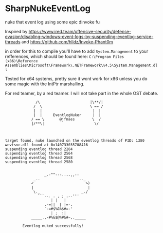 # SharpNukeEventLog
nuke that event log using some epic dinvoke fu

Inspired by https://www.ired.team/offensive-security/defense-evasion/disabling-windows-event-logs-by-suspending-eventlog-service-threads and 
https://github.com/hlldz/Invoke-Phant0m

in order for this to compile you'll have to add `System.Management` to your refferences, which should be found here: `C:\Program Files (x86)\Reference Assemblies\Microsoft\Framework\.NETFramework\v4.5\System.Management.dll` 

Tested for x64 systems, pretty sure it wont work for x86 unless you do some magic with the IntPtr marshalling.

For red teamer, by a red teamer. 
I will not take part in the whole OST debate. 


```
              /\                       |\**/|
             /  \                      \ == /
             |  |                       |  |
             |  |     EventlogNuker     |  |
            / == \       @jfmaes        \  /
            |/**\|                       \/



target found, nuke launched on the eventlog threads of PID: 1380
wevtsvc.dll found at 0x140733035708416
suspending eventlog thread 2204
suspending eventlog thread 2564
suspending eventlog thread 2568
suspending eventlog thread 2580


                  _.-^^---....,,--
             _--                  --_
            <                        >)
            |                         |
             \._                   _./
               ```--. . , ; .--'''
                     | |   |
                  .-=||  | |=-.
                  `-=#$%&%$#=-'
                     | ;  :|
            _____.,-#%&$@%#&#~,._____

        Eventlog nuked successfully!
        
```
